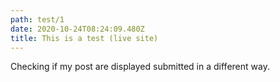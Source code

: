 ```yaml
---
path: test/1
date: 2020-10-24T08:24:09.480Z
title: This is a test (live site)
---
```

Checking if my post are displayed submitted in a different way.